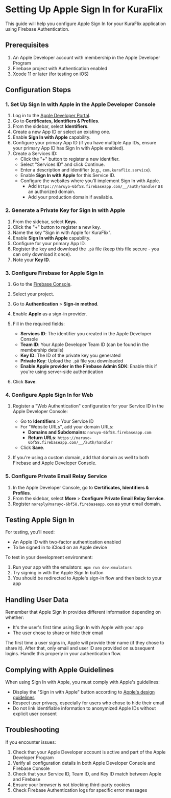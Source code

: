 # Setting Up Apple Sign In for KuraFlix

This guide will help you configure Apple Sign In for your KuraFlix application using Firebase Authentication.

## Prerequisites

1. An Apple Developer account with membership in the Apple Developer Program
2. Firebase project with Authentication enabled
3. Xcode 11 or later (for testing on iOS)

## Configuration Steps

### 1. Set Up Sign In with Apple in the Apple Developer Console

1. Log in to the [Apple Developer Portal](https://developer.apple.com/).
2. Go to **Certificates, Identifiers & Profiles**.
3. From the sidebar, select **Identifiers**.
4. Create a new App ID or select an existing one.
5. Enable **Sign In with Apple** capability.
6. Configure your primary App ID (if you have multiple App IDs, ensure your primary App ID has Sign In with Apple enabled).
7. Create a Services ID:
   - Click the "+" button to register a new identifier.
   - Select "Services ID" and click Continue.
   - Enter a description and identifier (e.g., `com.kuraflix.service`).
   - Enable **Sign In with Apple** for this Service ID.
   - Configure the websites where you'll implement Sign In with Apple.
     - Add `https://naruyo-6bf58.firebaseapp.com/__/auth/handler` as an authorized domain.
     - Add your production domain if available.

### 2. Generate a Private Key for Sign In with Apple

1. From the sidebar, select **Keys**.
2. Click the "+" button to register a new key.
3. Name the key "Sign in with Apple for KuraFlix".
4. Enable **Sign In with Apple** capability.
5. Configure for your primary App ID.
6. Register the key and download the `.p8` file (keep this file secure - you can only download it once).
7. Note your **Key ID**.

### 3. Configure Firebase for Apple Sign In

1. Go to the [Firebase Console](https://console.firebase.google.com/).
2. Select your project.
3. Go to **Authentication** > **Sign-in method**.
4. Enable **Apple** as a sign-in provider.
5. Fill in the required fields:
   - **Services ID**: The identifier you created in the Apple Developer Console
   - **Team ID**: Your Apple Developer Team ID (can be found in the membership details)
   - **Key ID**: The ID of the private key you generated
   - **Private Key**: Upload the `.p8` file you downloaded
   - **Enable Apple provider in the Firebase Admin SDK**: Enable this if you're using server-side authentication

6. Click **Save**.

### 4. Configure Apple Sign In for Web

1. Register a "Web Authentication" configuration for your Service ID in the Apple Developer Console:
   - Go to **Identifiers** > Your Service ID
   - For "Website URLs", add your domain URLs:
     - **Domains and Subdomains**: `naruyo-6bf58.firebaseapp.com`
     - **Return URLs**: `https://naruyo-6bf58.firebaseapp.com/__/auth/handler`
   - Click **Save**.

2. If you're using a custom domain, add that domain as well to both Firebase and Apple Developer Console.

### 5. Configure Private Email Relay Service

1. In the Apple Developer Console, go to **Certificates, Identifiers & Profiles**.
2. From the sidebar, select **More** > **Configure Private Email Relay Service**.
3. Register `noreply@naruyo-6bf58.firebaseapp.com` as your email domain.

## Testing Apple Sign In

For testing, you'll need:
- An Apple ID with two-factor authentication enabled
- To be signed in to iCloud on an Apple device

To test in your development environment:
1. Run your app with the emulators: `npm run dev:emulators`
2. Try signing in with the Apple Sign In button
3. You should be redirected to Apple's sign-in flow and then back to your app

## Handling User Data

Remember that Apple Sign In provides different information depending on whether:
- It's the user's first time using Sign In with Apple with your app
- The user chose to share or hide their email

The first time a user signs in, Apple will provide their name (if they chose to share it). After that, only email and user ID are provided on subsequent logins. Handle this properly in your authentication flow.

## Complying with Apple Guidelines

When using Sign In with Apple, you must comply with Apple's guidelines:
- Display the "Sign in with Apple" button according to [Apple's design guidelines](https://developer.apple.com/design/human-interface-guidelines/sign-in-with-apple/)
- Respect user privacy, especially for users who chose to hide their email
- Do not link identifiable information to anonymized Apple IDs without explicit user consent

## Troubleshooting

If you encounter issues:
1. Check that your Apple Developer account is active and part of the Apple Developer Program
2. Verify all configuration details in both Apple Developer Console and Firebase Console
3. Check that your Service ID, Team ID, and Key ID match between Apple and Firebase
4. Ensure your browser is not blocking third-party cookies
5. Check Firebase Authentication logs for specific error messages 